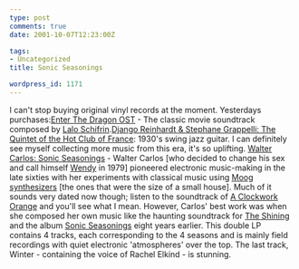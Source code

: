 ```yaml
---
type: post
comments: true
date: 2001-10-07T12:23:00Z

tags:
- Uncategorized
title: Sonic Seasonings

wordpress_id: 1171
---
```


I can't stop buying original vinyl records at the moment. Yesterdays purchases:[Enter The Dragon OST](http://www.allmusic.com/cg/amg.dll?p=amg&sql=Ahb861v7ozzpa) - The classic movie soundtrack composed by [Lalo Schifrin](http://www.schifrin.com/).[Django Reinhardt & Stephane Grappelli: The Quintet of the Hot Club of France](http://www.allmusic.com/cg/amg.dll?p=amg&sql=Abvg9kemtjq7x): 1930's swing jazz guitar. I can definitely see myself collecting more music from this era, it's so uplifting. [Walter Carlos: Sonic Seasonings](http://www.allmusic.com/cg/amg.dll?p=amg&sql=Ajmazefwk8gf5) - Walter Carlos [who decided to change his sex and call himself [Wendy](http://www.wendycarlos.com) in 1979] pioneered electronic music-making in the late sixties with her experiments with classical music using [Moog synthesizers](http://www.obsolete.com/120_years/machines/moog/) [the ones that were the size of a small house]. Much of it sounds very dated now though; listen to the soundtrack of [A Clockwork Orange](http://uk.imdb.com/Title?0066921) and you'll see what I mean. However, Carlos' best work was when she composed her own music like the haunting soundtrack for [The Shining](http://uk.imdb.com/Title?0081505) and the album [Sonic Seasonings](http://www.allmusic.com/cg/amg.dll?p=amg&sql=Ajmazefwk8gf5) eight years earlier. This double LP contains 4 tracks, each corresponding to the 4 seasons and is mainly field recordings with quiet electronic 'atmospheres' over the top. The last track, Winter - containing the voice of Rachel Elkind - is stunning. 
